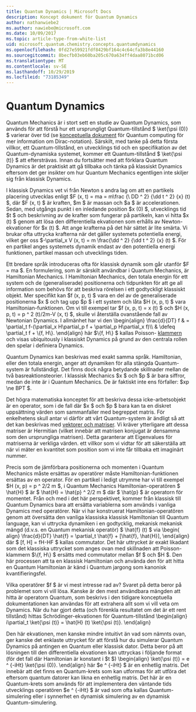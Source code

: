 ```yaml
---
title: Quantum Dynamics | Microsoft Docs
description: Koncept dokument för Quantum Dynamics
author: nathanwiebe2
ms.author: nawiebe@microsoft.com
ms.date: 10/09/2017
ms.topic: article-type-from-white-list
uid: microsoft.quantum.chemistry.concepts.quantumdynamics
ms.openlocfilehash: 0fd27e59921fdf8429bf164c4c64cfa3b8e44160
ms.sourcegitcommit: 8becfb03eb60ba205c670a634ff4daa8071bcd06
ms.translationtype: MT
ms.contentlocale: sv-SE
ms.lasthandoff: 10/29/2019
ms.locfileid: "73185349"
---
```

# <a name="quantum-dynamics"></a>Quantum Dynamics

Quantum Mechanics är i stort sett en studie av Quantum Dynamics, som används för att förstå hur ett ursprungligt Quantum-tillstånd $ \ket{\psi (0)} $ varierar över tid (se [konceptuella dokument](xref:microsoft.quantum.concepts.dirac) för Quantum computing för mer information om Dirac-notation).
Särskilt, med tanke på detta första villkor, ett Quantum-tillstånd, en utvecklings tid och en specifikation av det Quantum-dynamiska systemet, kommer ett Quantum-tillstånd $ \ket{\psi (t)} $ att eftersträvas.
Innan du fortsätter med att förklara Quantum Dynamics är det praktiskt att gå tillbaka och tänka på klassiskt Dynamics eftersom det ger insikter om hur Quantum Mechanics egentligen inte skiljer sig från klassisk Dynamics.

I klassisk Dynamics vet vi från Newton s andra lag om att en partikels placering utvecklas enligt $F (x, t) = ma = m\frac {\ DD ^ 2} {\dd t ^ 2} {x} (t) $, där $F (x, t) $ är kraften, $m $ är massan och $a $ är accelerationen.
Sedan, med utgångs punkt i en inledande position $x (0) $, utvecklings tid $t $ och beskrivning av de krafter som fungerar på partikeln, kan vi hitta $x (t) $ genom att lösa den differentiella ekvationen som erhålls av Newton-ekvationer för $x (t) $.
Att ange krafterna på det här sättet är lite smärta.
Vi brukar ofta uttrycka krafterna när det gäller systemets potentiella energi, vilket ger oss $-\partial_x V (x, t) = m \frac{\dd ^ 2} {\dd t ^ 2} {x} (t) $.
För en partikel anges systemets dynamik endast av den potentiella energi funktionen, partikel massan och utvecklings tiden.

Ett bredare språk introduceras ofta för klassisk dynamik som går utanför $F = ma $.
En formulering, som är särskilt användbar i Quantum Mechanics, är Hamiltonian Mechanics.
I Hamiltonian Mechanics, den totala energin för ett system och de (generaliserade) positionerna och tidpunkten för att ge all information som behövs för att beskriva rörelsen i ett godtyckligt klassiskt objekt.
Mer specifikt kan $f (x, p, t) $ vara en del av de generaliserade positionerna $x $ och tag upp $p $ i ett system och låta $H (x, p, t) $ vara Hamiltonian-funktionen.
Om vi till exempel tar $f (x, p, t) = x (t) $ och $H (x, p, t) = p ^ 2 (t)/2m-V (x, t) $, skulle vi återställa ovanstående fall av Newtonian Dynamics.
I allmänhet har vi den \begin{align} \frac{d}{DT} f & = \partial_t f-(\partial_x H\partial_p f + \partial_p H\partial_x f)\\\\ & \defeq \partial_t f + \\{f, H\\}.
\end{align} här $\\{f, H\\} $ kallas Poisson- [klammern](https://en.wikipedia.org/wiki/Poisson_bracket) och visas ubiquitously i klassiskt Dynamics på grund av den centrala rollen den spelar i definiera Dynamics.

Quantum Dynamics kan beskrivas med exakt samma språk.
Hamiltonian, eller den totala energin, anger att dynamiken för alla stängda Quantum-system är fullständigt.
Det finns dock några betydande skillnader mellan de två basreaktionsteorier.
I klassisk Mechanics $x $ och $p $ är bara siffror, medan de inte är i Quantum Mechanics.
De är faktiskt inte ens förfaller: $xp \ne BPT $.

Det högra matematiska konceptet för att beskriva dessa icke-arbetsobjekt är en operator, som i de fall där $x $ och $p $ bara kan ta en diskret uppsättning värden som sammanfaller med begreppet matris.
För enkelhetens skull antar vi därför att vårt Quantum-system är ändligt så att det kan beskrivas med [vektorer och matriser](xref:microsoft.quantum.concepts.vectors).
Vi kräver ytterligare att dessa matriser är Hermitian (vilket innebär att matrisen konjugat är densamma som den ursprungliga matrisen).
Detta garanterar att Eigenvalues för matriserna är verkliga värden. ett villkor som vi vidtar för att säkerställa att när vi mäter en kvantitet som position som vi inte får tillbaka ett imaginärt nummer.

Precis som de jämförbara positionerna och momenten i Quantum Mechanics måste ersättas av operatörer måste Hamiltonian-funktionen ersättas av en operator.
För en partikel i ledigt utrymme har vi till exempel $H (x, p) = p ^ 2/2 m $, i Quantum Mechanics Hamiltonian-operatören $ \hat{H} $ är $ \hat{H} = \hat{p} ^ 2/2 m $ där $ \hat{p} $ är operatorn för momentet.
Från och med i det här perspektivet, kommer från klassisk till Quantum Dynamics bara att ersätta variablerna som används i vanliga Dynamics med operatörer.
När vi har konstruerat Hamiltonian-operatören genom att översätta den vanliga klassiska klassisk Hamiltonian till Quantum language, kan vi uttrycka dynamiken i en godtycklig, mekanisk mekanisk mängd (d.v.s. en Quantum mekanisk operatör) $ \hat{f} (t) $ via \begin{ align} \frac{d}{DT} \hat{f} = \partial_t \hat{f} + [\hat{f}, \hat{H}], \end{align} där $ [f, H] = fH-HF $ kallas commutator.
Det här uttrycket är exakt likadant som det klassiska uttrycket som anges ovan med skillnaden att Poisson-klammern $\\{f, H\\} $ ersätts med commutator mellan $f $ och $H $.
Den här processen att ta en klassisk Hamiltonian och använda den för att hitta en Quantum Hamiltonian är känd i Quantum jargong som kanonisk kvantifieringsfel.

Vilka operatörer $f $ är vi mest intresse rad av?  Svaret på detta beror på problemet som vi vill lösa.
Kanske är den mest användbara mängden att hitta är operatorn Quantum, som beskrivs i den tidigare konceptuella dokumentationen kan användas för att extrahera allt som vi vill veta om Dynamics.
När du har gjort detta (och förenkla resultatet om det är ett rent tillstånd) hittas Schrödinger-ekvationen för Quantum-tillstånd \begin{align} i\partial_t \ket{\psi (t)} = \hat{H} (t) \ket{\psi (t)}.
\end{align}

Den här ekvationen, men kanske mindre intuitivt än vad som nämnts ovan, ger kanske det enklaste uttrycket för att förstå hur du simulerar Quantum Dynamics på antingen en Quantum eller klassisk dator.
Detta beror på att lösningen till den differentiella ekvationen kan uttryckas i följande format (för det fall där Hamiltonian är konstant i $t $) \begin{align} \ket{\psi (t)} = e ^ {-iHt} \ket{\psi (0)}.
\end{align} här $e ^ {-iHt} $ är en enhetlig matris.
Det innebär att det finns en Quantum-krets som kan utformas för att utföra det eftersom quantum datorer kan likna en enhetlig matris.
Det här är en Quantum-krets som används för att implementera den väntande tids utvecklings operatören $e ^ {-iHt} $ är vad som ofta kallas Quantum-simulering eller i synnerhet en dynamisk simulering av en dynamisk Quantum-simulering.
